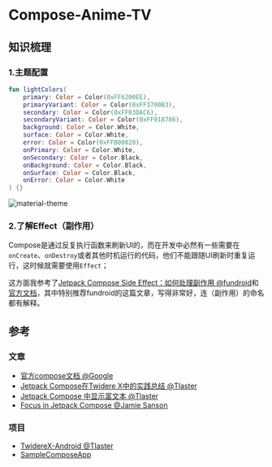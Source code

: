 # Compose-Anime-TV

## 知识梳理

### 1.主题配置

```kotlin
fun lightColors(
    primary: Color = Color(0xFF6200EE),
    primaryVariant: Color = Color(0xFF3700B3),
    secondary: Color = Color(0xFF03DAC6),
    secondaryVariant: Color = Color(0xFF018786),
    background: Color = Color.White,
    surface: Color = Color.White,
    error: Color = Color(0xFFB00020),
    onPrimary: Color = Color.White,
    onSecondary: Color = Color.Black,
    onBackground: Color = Color.Black,
    onSurface: Color = Color.Black,
    onError: Color = Color.White
) {}
```

![material-theme](https://gitee.com/seduce/img/raw/master/markdown/unnamed.png)

### 2.了解Effect（副作用）

Compose是通过反复执行函数来刷新UI的，而在开发中必然有一些需要在`onCreate`、`onDestroy`或者其他时机运行的代码，他们不能跟随UI刷新时重复运行，这时候就需要使用`Effect`；

这方面我参考了[Jetpack Compose Side Effect：如何处理副作用 @fundroid](https://juejin.cn/post/6930785944580653070)和[官方文档](https://developer.android.google.cn/jetpack/compose/side-effects)，其中特别推荐fundroid的这篇文章，写得非常好，连（副作用）的命名都有解释。

## 参考

### 文章

- [官方compose文档 @Google](https://developer.android.google.cn/jetpack/compose)
- [Jetpack Compose在Twidere X中的实践总结 @Tlaster](https://zhuanlan.zhihu.com/p/351794462)
- [Jetpack Compose 中显示富文本 @Tlaster](https://zhuanlan.zhihu.com/p/369109654)
- [Focus in Jetpack Compose @Jamie Sanson](https://medium.com/google-developer-experts/focus-in-jetpack-compose-6584252257fe)

### 项目

- [TwidereX-Android @Tlaster](https://github.com/TwidereProject/TwidereX-Android)
- [SampleComposeApp](https://github.com/akilarajeshks/SampleComposeApp)
